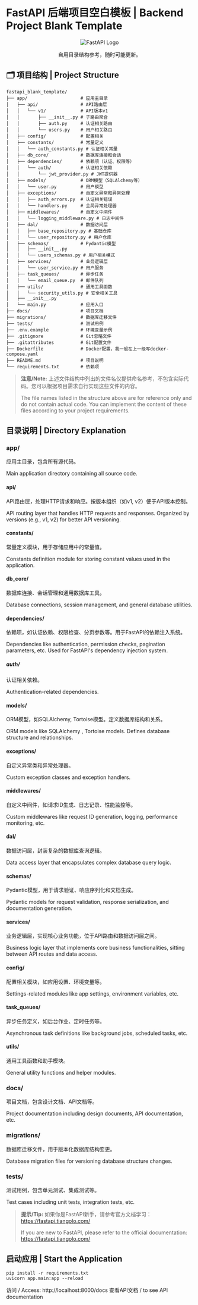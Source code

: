 # FastAPI 后端项目空白模板 | Backend Project Blank Template

<div align="center">

![FastAPI Logo](https://fastapi.tiangolo.com/img/logo-margin/logo-teal.png)

自用目录结构参考，随时可能更新。

</div>

## 🗂️ 项目结构 | Project Structure

```
fastapi_blank_template/
├── app/                    # 应用主目录
│   ├── api/                # API路由层
│   │   └── v1/             # API版本v1
│   │       ├── __init__.py # 子路由聚合
│   │       ├── auth.py     # 认证相关路由
│   │       └── users.py    # 用户相关路由
│   ├── config/             # 配置相关
│   ├── constants/          # 常量定义
│   │   └── auth_constants.py # 认证相关常量
│   ├── db_core/            # 数据库连接和会话
│   ├── dependencies/       # 依赖项（认证、权限等）
│   │   └── auth/           # 认证相关依赖
│   │       └── jwt_provider.py # JWT提供器
│   ├── models/             # ORM模型（SQLAlchemy等）
│   │   └── user.py         # 用户模型
│   ├── exceptions/         # 自定义异常和异常处理
│   │   ├── auth_errors.py  # 认证相关错误
│   │   └── handlers.py     # 全局异常处理器
│   ├── middlewares/        # 自定义中间件
│   │   └── logging_middleware.py # 日志中间件
│   ├── dal/                # 数据访问层
│   │   ├── base_repository.py # 基础仓库
│   │   └── user_repository.py # 用户仓库
│   ├── schemas/            # Pydantic模型
│   │   ├── __init__.py
│   │   └── users_schemas.py # 用户相关模式
│   ├── services/           # 业务逻辑层
│   │   └── user_service.py # 用户服务
│   ├── task_queues/        # 异步任务
│   │   └── email_queue.py  # 邮件队列
│   ├── utils/              # 通用工具函数
│   │   └── security_utils.py # 安全相关工具
│   ├── __init__.py
│   └── main.py             # 应用入口
├── docs/                   # 项目文档
├── migrations/             # 数据库迁移文件
├── tests/                  # 测试用例
├── .env.example            # 环境变量示例
├── .gitignore              # Git忽略文件
├── .gitattributes          # Git配置文件
├── Dockerfile              # Docker配置，我一般在上一级写docker-compose.yaml
├── README.md               # 项目说明
└── requirements.txt        # 依赖项
```

> **注意/Note:** 上述文件结构中列出的文件名仅提供命名参考，不包含实际代码。您可以根据项目需求自行实现这些文件的内容。
>
> The file names listed in the structure above are for reference only and do not contain actual code. You can implement the content of these files according to your project requirements.

## 目录说明 | Directory Explanation

### app/

应用主目录，包含所有源代码。

Main application directory containing all source code.

#### api/

API路由层，处理HTTP请求和响应。按版本组织（如v1, v2）便于API版本控制。

API routing layer that handles HTTP requests and responses. Organized by versions (e.g., v1, v2) for better API versioning.

#### constants/

常量定义模块，用于存储应用中的常量值。

Constants definition module for storing constant values used in the application.

#### db_core/

数据库连接、会话管理和通用数据库工具。

Database connections, session management, and general database utilities.

#### dependencies/

依赖项，如认证依赖、权限检查、分页参数等。用于FastAPI的依赖注入系统。

Dependencies like authentication, permission checks, pagination parameters, etc. Used for FastAPI's dependency injection system.

##### auth/

认证相关依赖。

Authentication-related dependencies.

#### models/

ORM模型，如SQLAlchemy, Tortoise模型。定义数据库结构和关系。

ORM models like SQLAlchemy , Tortoise models. Defines database structure and relationships.

#### exceptions/

自定义异常类和异常处理器。

Custom exception classes and exception handlers.

#### middlewares/

自定义中间件，如请求ID生成、日志记录、性能监控等。

Custom middlewares like request ID generation, logging, performance monitoring, etc.

#### dal/

数据访问层，封装复杂的数据库查询逻辑。

Data access layer that encapsulates complex database query logic.

#### schemas/

Pydantic模型，用于请求验证、响应序列化和文档生成。

Pydantic models for request validation, response serialization, and documentation generation.

#### services/

业务逻辑层，实现核心业务功能，位于API路由和数据访问层之间。

Business logic layer that implements core business functionalities, sitting between API routes and data access.

#### config/

配置相关模块，如应用设置、环境变量等。

Settings-related modules like app settings, environment variables, etc.

#### task_queues/

异步任务定义，如后台作业、定时任务等。

Asynchronous task definitions like background jobs, scheduled tasks, etc.

#### utils/

通用工具函数和助手模块。

General utility functions and helper modules.

### docs/

项目文档，包含设计文档、API文档等。

Project documentation including design documents, API documentation, etc.

### migrations/

数据库迁移文件，用于版本化数据库结构变更。

Database migration files for versioning database structure changes.

### tests/

测试用例，包含单元测试、集成测试等。

Test cases including unit tests, integration tests, etc.

> **提示/Tip:** 如果你是FastAPI新手，请参考官方文档学习：https://fastapi.tiangolo.com/
>
> If you are new to FastAPI, please refer to the official documentation: https://fastapi.tiangolo.com/

## 启动应用 | Start the Application

```
pip install -r requirements.txt
uvicorn app.main:app --reload
```

访问 / Access: http://localhost:8000/docs 查看API文档 / to see API documentation
